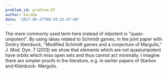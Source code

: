 ```yaml
---
problem_id: problem-87
author: barakw
date: '2017-06-27T09:39:32-07:00'
---
```

The more commonly used term here instead of nilpotent is "quasi-unipotent". By
using ideas related to Schmidt games, in the joint paper with Dmitry
Kleinbock, "Modified Schmidt games and a conjecture of Margulis," J. Mod. Dyn.
7 (2013) we show that elements which are not quasiunipotent have orbits which
miss open sets and thus cannot act minimally. I imagine there are simpler
proofs in the literature, e.g. in earlier papers of Starkov and Kleinbock-
Margulis.

